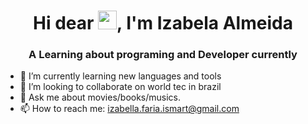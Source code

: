 <h1 align="center">Hi dear <img src="https://raw.githubusercontent.com/kaueMarques/kaueMarques/master/hi.gif" width="30px">, I'm Izabela Almeida</h1>
<h3 align="center">A Learning about programing and Developer currently</h3>

- 🌱 I’m currently learning new languages and tools
- 👯 I’m looking to collaborate on world tec in brazil
- 💬 Ask me about movies/books/musics.
- 📫 How to reach me: izabella.faria.ismart@gmail.com

